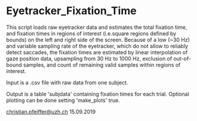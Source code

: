 # Eyetracker_Fixation_Time

This script loads raw eyetracker data and estimates the total fixation time,
and fixation times in regions of interest (i.e.square regions defined by bounds) 
on the left and right side of the screen. Because of a low (~30 Hz) and variable 
sampling rate of the eyetracker, which do not allow to reliably detect saccades, 
the fixation times are estimated by linear interpolation of gaze position data, 
upsampling from 30 Hz to 1000 Hz, exclusion of out-of-bound samples, and count 
of remaining valid samples within regions of interest. 

Input is a .csv file with raw data from one subject.

Output is a table 'subjdata' containing fixation times for each trial.
Optional plotting can be done setting 'make_plots' true.

christian.pfeiffer@uzh.ch
15.09.2019
